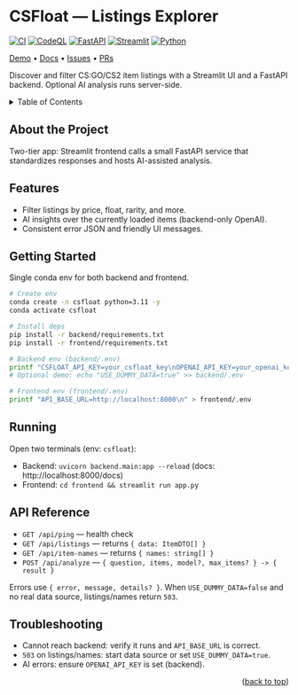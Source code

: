 <a id="readme-top"></a>

# CSFloat — Listings Explorer

[![CI](https://github.com/daniel-volpin/CSFloat/actions/workflows/ci.yml/badge.svg)](https://github.com/daniel-volpin/CSFloat/actions/workflows/ci.yml)
[![CodeQL](https://github.com/daniel-volpin/CSFloat/actions/workflows/codeql.yml/badge.svg)](https://github.com/daniel-volpin/CSFloat/actions/workflows/codeql.yml)
[![FastAPI](https://img.shields.io/badge/FastAPI-005571?logo=fastapi&logoColor=white)](https://fastapi.tiangolo.com)
[![Streamlit](https://img.shields.io/badge/Streamlit-FF4B4B?logo=streamlit&logoColor=white)](https://streamlit.io)
[![Python](https://img.shields.io/badge/Python-3.11%2B-3776AB?logo=python&logoColor=white)](https://www.python.org)

[Demo](#running) • [Docs](#api-reference) • [Issues](../../issues) • [PRs](../../pulls)

Discover and filter CS:GO/CS2 item listings with a Streamlit UI and a FastAPI backend. Optional AI analysis runs server-side.

<details>
  <summary>Table of Contents</summary>
  <ol>
    <li><a href="#about-the-project">About</a></li>
    <li><a href="#features">Features</a></li>
    <li><a href="#getting-started">Getting Started</a></li>
    <li><a href="#running">Running</a></li>
    <li><a href="#api-reference">API</a></li>
    <li><a href="#troubleshooting">Troubleshooting</a></li>
  </ol>
</details>

## About the Project

Two-tier app: Streamlit frontend calls a small FastAPI service that standardizes responses and hosts AI-assisted analysis.

## Features

- Filter listings by price, float, rarity, and more.
- AI insights over the currently loaded items (backend-only OpenAI).
- Consistent error JSON and friendly UI messages.

## Getting Started

Single conda env for both backend and frontend.

```bash
# Create env
conda create -n csfloat python=3.11 -y
conda activate csfloat

# Install deps
pip install -r backend/requirements.txt
pip install -r frontend/requirements.txt

# Backend env (backend/.env)
printf "CSFLOAT_API_KEY=your_csfloat_key\nOPENAI_API_KEY=your_openai_key\n" > backend/.env
# Optional demo: echo "USE_DUMMY_DATA=true" >> backend/.env

# Frontend env (frontend/.env)
printf "API_BASE_URL=http://localhost:8000\n" > frontend/.env
```

## Running

Open two terminals (env: `csfloat`):

- Backend: `uvicorn backend.main:app --reload` (docs: http://localhost:8000/docs)
- Frontend: `cd frontend && streamlit run app.py`

## API Reference

- `GET /api/ping` — health check
- `GET /api/listings` — returns `{ data: ItemDTO[] }`
- `GET /api/item-names` — returns `{ names: string[] }`
- `POST /api/analyze` — `{ question, items, model?, max_items? } -> { result }`

Errors use `{ error, message, details? }`. When `USE_DUMMY_DATA=false` and no real data source, listings/names return `503`.

## Troubleshooting

- Cannot reach backend: verify it runs and `API_BASE_URL` is correct.
- `503` on listings/names: start data source or set `USE_DUMMY_DATA=true`.
- AI errors: ensure `OPENAI_API_KEY` is set (backend).

<p align="right">(<a href="#readme-top">back to top</a>)</p>
